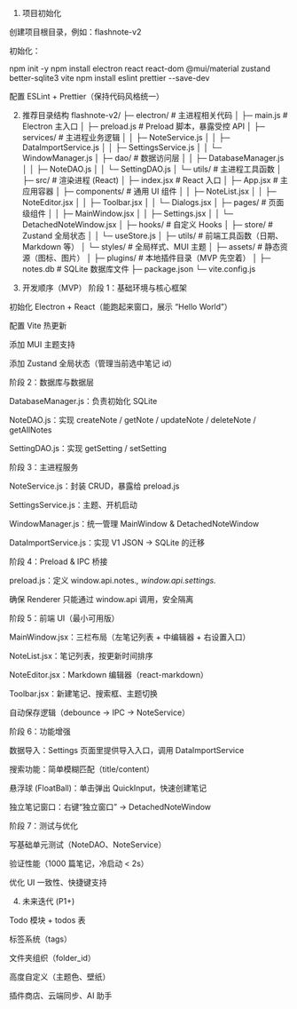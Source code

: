 1. 项目初始化

创建项目根目录，例如：flashnote-v2

初始化：

npm init -y
npm install electron react react-dom @mui/material zustand better-sqlite3 vite
npm install eslint prettier --save-dev


配置 ESLint + Prettier（保持代码风格统一）

2. 推荐目录结构
flashnote-v2/
├─ electron/                 # 主进程相关代码
│  ├─ main.js                # Electron 主入口
│  ├─ preload.js             # Preload 脚本，暴露受控 API
│  ├─ services/              # 主进程业务逻辑
│  │  ├─ NoteService.js
│  │  ├─ DataImportService.js
│  │  ├─ SettingsService.js
│  │  └─ WindowManager.js
│  ├─ dao/                   # 数据访问层
│  │  ├─ DatabaseManager.js
│  │  ├─ NoteDAO.js
│  │  └─ SettingDAO.js
│  └─ utils/                 # 主进程工具函数
│
├─ src/                      # 渲染进程 (React)
│  ├─ index.jsx              # React 入口
│  ├─ App.jsx                # 主应用容器
│  ├─ components/            # 通用 UI 组件
│  │  ├─ NoteList.jsx
│  │  ├─ NoteEditor.jsx
│  │  ├─ Toolbar.jsx
│  │  └─ Dialogs.jsx
│  ├─ pages/                 # 页面级组件
│  │  ├─ MainWindow.jsx
│  │  ├─ Settings.jsx
│  │  └─ DetachedNoteWindow.jsx
│  ├─ hooks/                 # 自定义 Hooks
│  ├─ store/                 # Zustand 全局状态
│  │  └─ useStore.js
│  ├─ utils/                 # 前端工具函数（日期、Markdown 等）
│  └─ styles/                # 全局样式、MUI 主题
│
├─ assets/                   # 静态资源（图标、图片）
│
├─ plugins/                  # 本地插件目录（MVP 先空着）
│
├─ notes.db                  # SQLite 数据库文件
├─ package.json
└─ vite.config.js

3. 开发顺序（MVP）
阶段 1：基础环境与核心框架

 初始化 Electron + React（能跑起来窗口，展示 “Hello World”）

 配置 Vite 热更新

 添加 MUI 主题支持

 添加 Zustand 全局状态（管理当前选中笔记 id）

阶段 2：数据库与数据层

 DatabaseManager.js：负责初始化 SQLite

 NoteDAO.js：实现 createNote / getNote / updateNote / deleteNote / getAllNotes

 SettingDAO.js：实现 getSetting / setSetting

阶段 3：主进程服务

 NoteService.js：封装 CRUD，暴露给 preload.js

 SettingsService.js：主题、开机启动

 WindowManager.js：统一管理 MainWindow & DetachedNoteWindow

 DataImportService.js：实现 V1 JSON → SQLite 的迁移

阶段 4：Preload & IPC 桥接

 preload.js：定义 window.api.notes.*, window.api.settings.*

 确保 Renderer 只能通过 window.api 调用，安全隔离

阶段 5：前端 UI（最小可用版）

 MainWindow.jsx：三栏布局（左笔记列表 + 中编辑器 + 右设置入口）

 NoteList.jsx：笔记列表，按更新时间排序

 NoteEditor.jsx：Markdown 编辑器（react-markdown）

 Toolbar.jsx：新建笔记、搜索框、主题切换

 自动保存逻辑（debounce → IPC → NoteService）

阶段 6：功能增强

 数据导入：Settings 页面里提供导入入口，调用 DataImportService

 搜索功能：简单模糊匹配（title/content）

 悬浮球 (FloatBall)：单击弹出 QuickInput，快速创建笔记

 独立笔记窗口：右键“独立窗口” → DetachedNoteWindow

阶段 7：测试与优化

 写基础单元测试（NoteDAO、NoteService）

 验证性能（1000 篇笔记，冷启动 < 2s）

 优化 UI 一致性、快捷键支持

4. 未来迭代 (P1+)

 Todo 模块 + todos 表

 标签系统（tags）

 文件夹组织（folder_id）

 高度自定义（主题色、壁纸）

 插件商店、云端同步、AI 助手